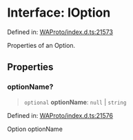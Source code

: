 # Interface: IOption

Defined in: [WAProto/index.d.ts:21573](https://github.com/Fokusdotid/Baileys/blob/982cc5b3c62bfc7b56d2f8f8427b6c1a2dda856f/WAProto/index.d.ts#L21573)

Properties of an Option.

## Properties

### optionName?

> `optional` **optionName**: `null` \| `string`

Defined in: [WAProto/index.d.ts:21576](https://github.com/Fokusdotid/Baileys/blob/982cc5b3c62bfc7b56d2f8f8427b6c1a2dda856f/WAProto/index.d.ts#L21576)

Option optionName
